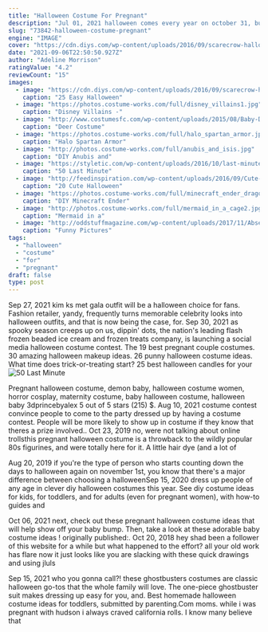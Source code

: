 ```yaml
---
title: "Halloween Costume For Pregnant"
description: "Jul 01, 2021 halloween comes every year on october 31, but it's not every year that you get to wear a pregnant halloween costume when it does. If you're expecting a baby when it's time"
slug: "73842-halloween-costume-pregnant"
engine: "IMAGE"
cover: "https://cdn.diys.com/wp-content/uploads/2016/09/scarecrow-halloween-costume.png"
date: "2021-09-06T22:50:50.927Z"
author: "Adeline Morrison"
ratingValue: "4.2"
reviewCount: "15"
images:
  - image: "https://cdn.diys.com/wp-content/uploads/2016/09/scarecrow-halloween-costume.png"
    caption: "25 Easy Halloween"
  - image: "https://photos.costume-works.com/full/disney_villains1.jpg"
    caption: "Disney Villains -"
  - image: "http://www.costumesfc.com/wp-content/uploads/2015/08/Baby-Deer-Costume.jpg"
    caption: "Deer Costume"
  - image: "https://photos.costume-works.com/full/halo_spartan_armor.jpg"
    caption: "Halo Spartan Armor"
  - image: "http://photos.costume-works.com/full/anubis_and_isis.jpg"
    caption: "DIY Anubis and"
  - image: "https://styletic.com/wp-content/uploads/2016/10/last-minute-halloween-costumes/32-33-last-minute-halloween-costume-ideas-3.jpg"
    caption: "50 Last Minute"
  - image: "http://feedinspiration.com/wp-content/uploads/2016/09/Cute-Halloween-Eye-Makeup-Idea.jpg"
    caption: "20 Cute Halloween"
  - image: "https://photos.costume-works.com/full/minecraft_ender_dragon3.jpg"
    caption: "DIY Minecraft Ender"
  - image: "http://photos.costume-works.com/full/mermaid_in_a_cage2.jpg"
    caption: "Mermaid in a"
  - image: "http://oddstuffmagazine.com/wp-content/uploads/2017/11/Absent-father-costume-650x798.jpg"
    caption: "Funny Pictures"
tags:
  - "halloween"
  - "costume"
  - "for"
  - "pregnant"
draft: false
type: post
---
```


Sep 27, 2021 kim ks met gala outfit will be a halloween choice for fans. Fashion retailer, yandy, frequently turns memorable celebrity looks into halloween outfits, and that is now being the case, for. Sep 30, 2021 as spooky season creeps up on us, dippin' dots, the nation's leading flash frozen beaded ice cream and frozen treats company, is launching a social media halloween costume contest. The 19 best pregnant couple costumes. 30 amazing halloween makeup ideas.  26 punny halloween costume ideas. What time does trick-or-treating start? 25 best halloween candles for your
![50 Last Minute](https://styletic.com/wp-content/uploads/2016/10/last-minute-halloween-costumes/32-33-last-minute-halloween-costume-ideas-3.jpg "50 Last Minute")

Pregnant halloween costume, demon baby, halloween costume women, horror cosplay, maternity costume, baby halloween costume, halloween baby 3dprincebyalex 5 out of 5 stars (215) $. Aug 10, 2021 costume contest convince people to come to the party dressed up by having a costume contest. People will be more likely to show up in costume if they know that theres a prize involved.. Oct 23, 2019 no, were not talking about online trollsthis pregnant halloween costume is a throwback to the wildly popular 80s figurines, and were totally here for it. A little hair dye (and a lot of
<!--inArticleAds-->

<!--galleryOne-->

Aug 20, 2019 if you're the type of person who starts counting down the days to halloween again on november 1st, you know that there's a major difference between choosing a halloweenSep 15, 2020 dress up people of any age in clever diy halloween costumes this year. See diy costume ideas for kids, for toddlers, and for adults (even for pregnant women), with how-to guides and
<!--inArticleAds-->

<!--galleryTwo-->

Oct 06, 2021 next, check out these pregnant halloween costume ideas that will help show off your baby bump. Then, take a look at these adorable baby costume ideas ! originally published:. Oct 20, 2018 hey shad been a follower of this website for a while but what happened to the effort? all your old work has flare now it just looks like you are slacking with these quick drawings and using jluls
<!--galleryThree-->

Sep 15, 2021 who you gonna call?! these ghostbusters costumes are classic halloween go-tos that the whole family will love. The one-piece ghostbuster suit makes dressing up easy for you, and. Best homemade halloween costume ideas for toddlers, submitted by parenting.Com moms. while i was pregnant with hudson i always craved california rolls. I know many believe that